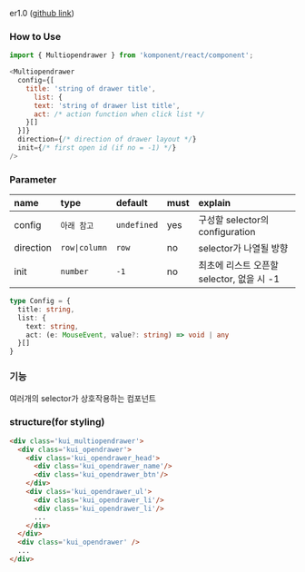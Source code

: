 er1.0 ([github link](https://github.com/Komponent1/Komponent/tree/master/React/app/srcs/components/multiopendrawer))

### How to Use

~~~javascript
import { Multiopendrawer } from 'komponent/react/component';

<Multiopendrawer
  config={[
    title: 'string of drawer title',
      list: {
      text: 'string of drawer list title',
      act: /* action function when click list */
    }[]
  }]}
  direction={/* direction of drawer layout */}
  init={/* first open id (if no = -1) */}
/>
~~~

### Parameter

|name|type|default|must|explain|
|:---|:---|:---|:---|:---|
|config|`아래 참고`|`undefined`|yes|구성할 selector의 configuration|
|direction|`row\|column`|`row`|no|selector가 나열될 방향|
|init|`number`|`-1`|no|최초에 리스트 오픈할 selector, 없을 시 -1|

```typescript
type Config = {
  title: string,
  list: {
    text: string,
    act: (e: MouseEvent, value?: string) => void | any
  }[]
}
```

### 기능
여러개의 selector가 상호작용하는 컴포넌트

### structure(for styling)
```html
<div class='kui_multiopendrawer'>
  <div class='kui_opendrawer'>
    <div class='kui_opendrawer_head'>
      <div class='kui_opendrawer_name'/>
      <div class='kui_opendrawer_btn'/>
    </div>
    <div class='kui_opendrawer_ul'>
      <div class='kui_opendrawer_li'/>
      <div class='kui_opendrawer_li'/>
      ...
    </div>
  </div>
  <div class='kui_opendrawer' />
  ...
</div>
```